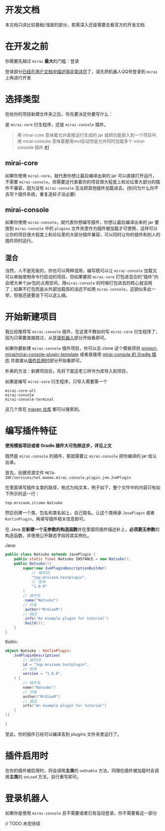 # 开发文档

本文档只讲比较基础/浅层的部分，若需深入还是需要去看官方的开发文档

# 在开发之前

你需要先越过 `mirai` **最大**的门槛：登录

登录部分[已经在用户文档中描述得非常详尽](noob.md#登录)了，请先把机器人QQ号登录到 `mirai` 上再进行开发

# 选择类型

在给你的项目新建文件夹之后，你先要决定你要写什么：

是 `mirai-core` 衍生程序，还是 `mirai-console` 插件。

> 用 mirai-core 意味着允许直接运行生成的 jar 或把功能嵌入到一个项目中, 用 mirai-console 意味着要用mcl启动但是允许同时加载多个 mirai-console 插件 [#1](https://github.com/MrXiaoM/mirai-docs/issues/1)

## mirai-core

如果你使用 `mirai-core`，就代表你想让最后编译出来的 jar 可以直接打开运行，不需要 `mirai-console`，但需要这代表着你的项目很大程度上和论坛里大部分的插件不兼容，因为没有 `mirai-console` 无法把其他插件加载进去。(别问为什么你不去写个插件系统，重复造轮子没必要)

## mirai-console

如果你使用 `mirai-console`，就代表你想编写插件，你想让最后编译出来的 jar 要放到 `mirai-console` 中的 `plugins` 文件夹里作为插件被加载才可使用，这样可以让你的项目很大程度上和论坛里的大部分插件兼容，可以同时让你的插件和别人的插件同时运行。

## 混合

当然，人不是死板的，你也可以两种混用，编写既可以让 `mirai-console` 加载又可以单独使用命令行启动的项目，但如果要把 `mirai-core` 打包进混合的“插件”内会增大单个jar包的占用空间，用`mirai-console` 的时候打包进去的核心就没用了；如果不打包而是从外部加载库的话还不如用 `mirai-console`，这貌似多此一举，但我还是要说下可以这么搞。

# 开始新建项目

我比较推荐写 `mirai-console` 插件，在这里不教如何写 `mirai-core` 衍生程序了，因为只需要直接跳过，从[登录机器人](#登录机器人)部分开始看即可。

如果你要新建 `mirai-console` 插件项目，你可以去 clone 这个模板项目 [project-mirai/mirai-console-plugin-template](https://github.com/project-mirai/mirai-console-plugin-template) 或者直接用 [mirai-console 的 Gradle 插件](https://plugins.gradle.org/plugin/net.mamoe.mirai-console) 并直接从[插件启用时](#插件启用时)部分开始看即可。

朴素的方法：新建项目后，先将下面这老三样作为库导入到项目，

如果是编写 `mirai-core` 衍生程序，只导入需要第一个

```
mirai-core-all
mirai-console
mirai-console-terminal
```

这几个库在 [maven 仓库](https://mvnrepository.com/) 都可以搜索到。

# 编写插件特征

**使用模板项目或者 Gradle 插件大可免除这步，详见上文**

既然是 `mirai-console` 的插件，那就需要让 `mirai-console` 把你编译的 jar 给认出来。

首先，创建资源文件 `META-INF/services/net.mamoe.mirai.console.plugin.jvm.JvmPlugin`

在里面填写插件主类的路径，格式为纯文本，例子如下，整个文件中的内容只有如下所示的这一行：

```
top.mrxiaom.itisme.Natsuko
```

然后创建一个类，包名和类名如上，自己取名。让这个类继承 `JavaPlugin` 或者 `KotlinPlugin`，再填写插件相关信息即可。

在 Java 要**新建一个无参数的构造函数**并在里面将插件描述补上，**必须要无参数**的构造函数，并使用公开静态字段将其实例化。

Java:

```java
public class Natsuko extends JavaPlugin {
    public static final Natsuko INSTANCE = new Natsuko();
    public Natsuko(){
        super(new JvmPluginDescriptionBuilder(
            // 插件ID
            "top.mrxiaom.testplugin",
        	// 版本
            "1.0.0"
        )
        // 插件名
        .name("Natsuko")
        // 作者
        .author("MrXiaoM")
        // 描述
        .info("An example plugin for tutorial")
        .build());
    }
} 
```

Kotlin:

 ```kotlin
 object Natsuko : KotlinPlugin(
     JvmPluginDescription(
         // 插件ID
         id = "top.mrxiaom.testplugin",
         // 版本
         version = "1.0.0",
     ) {
         // 插件名
         name("Natsuko")
         // 作者
         author("MrXiaoM")
         // 描述
         info("An example plugin for tutorial")
     }
 ){
     
 } 
 ```

至此，你的插件已经可以编译丢到 plugins 文件夹里运行了。

# 插件启用时

在你的插件被启用时，将会调用**主类**的 `onEnable` 方法，同理在插件被加载时会调用**主类**的 `onLoad` 方法，自行重写即可。

# 登录机器人

如果你是使用 `mirai-console` 且不需要或者已有自动登录，你不需要看这一部分

// TODO 未完待续


